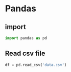 # Pandas

## import

```python
import pandas as pd
```

## Read csv file

```python
df = pd.read_csv('data.csv')
```
